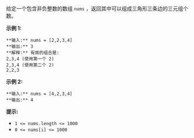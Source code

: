 给定一个包含非负整数的数组 `nums` ，返回其中可以组成三角形三条边的三元组个数。



**示例 1:**

    
    
    **输入:** nums = [2,2,3,4]
    **输出:** 3
    **解释:** 有效的组合是: 
    2,3,4 (使用第一个 2)
    2,3,4 (使用第二个 2)
    2,2,3
    

**示例 2:**

    
    
    **输入:** nums = [4,2,3,4]
    **输出:** 4



**提示:**

  * `1 <= nums.length <= 1000`
  * `0 <= nums[i] <= 1000`

